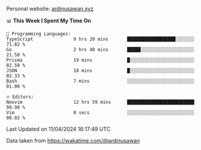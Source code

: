 Personal website: [ardinusawan.xyz](https://ardinusawan.xyz)

<!--START_SECTION:waka-->
📊 **This Week I Spent My Time On** 

```text
💬 Programming Languages: 
TypeScript               9 hrs 20 mins       ██████████████████░░░░░░░   71.82 % 
Go                       2 hrs 48 mins       █████░░░░░░░░░░░░░░░░░░░░   21.58 % 
Prisma                   19 mins             █░░░░░░░░░░░░░░░░░░░░░░░░   02.50 % 
JSON                     18 mins             █░░░░░░░░░░░░░░░░░░░░░░░░   02.33 % 
Bash                     7 mins              ░░░░░░░░░░░░░░░░░░░░░░░░░   01.00 % 

🔥 Editors: 
Neovim                   12 hrs 59 mins      █████████████████████████   99.98 % 
Vim                      0 secs              ░░░░░░░░░░░░░░░░░░░░░░░░░   00.02 % 
```


 Last Updated on 11/04/2024 16:17:49 UTC
<!--END_SECTION:waka-->
Data taken from https://wakatime.com/@ardinusawan
